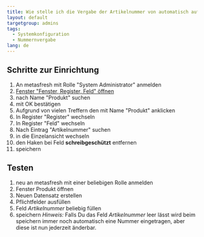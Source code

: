 ```yaml
---
title: Wie stelle ich die Vergabe der Artikelnummer von automatisch auf manuell?
layout: default
targetgroup: admins
tags:
  - Systemkonfiguration
  - Nummernvergabe
lang: de
---
```


## Schritte zur Einrichtung

1. An metasfresh mit Rolle "System Administrator" anmelden
1. [Fenster "Fenster, Register, Feld" öffnen](Wie_finde_und_öffne_ich_ein_Fenster) 
1. nach Name "Produkt" suchen
1. mit OK bestätigen
1. Aufgrund von vielen Treffern den mit Name "Produkt" anklicken
1. In Register "Register" wechseln
1. In Register "Feld" wechseln
1. Nach Eintrag "Artikelnummer" suchen
1. in die Einzelansicht wechseln
1. den Haken bei Feld **schreibgeschützt** entfernen
1. speichern

## Testen

1. neu an metasfresh mit einer beliebigen Rolle anmelden
1. Fenster Produkt öffnen
1. Neuen Datensatz erstellen
1. Pflichtfelder ausfüllen
1. Feld *Artikelnummer* beliebig füllen
1. speichern
	*Hinweis:* Falls Du das Feld *Artikelnummer* leer lässt wird beim speichern immer noch automatisch eine Nummer eingetragen, aber diese ist nun jederzeit änderbar.
